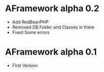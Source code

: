 # AFramework alpha 0.2
- Add RedBeanPHP
- Removed DB Folder and Classes in there
- Fixed Some errors
# AFramework alpha 0.1
- First Version
